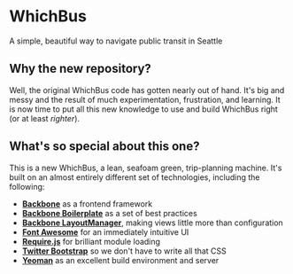 # WhichBus
A simple, beautiful way to navigate public transit in Seattle

## Why the new repository?
Well, the original WhichBus code has gotten nearly out of hand. It's big and messy and the result of much experimentation, frustration, and learning. It is now time to put all this new knowledge to use and build WhichBus right (or at least _righter_).

## What's so special about this one?
This is a new WhichBus, a lean, seafoam green, trip-planning machine. It's built on an almost entirely different set of technologies, including the following:
* **[Backbone](http://backbonejs.org)** as a frontend framework
* **[Backbone Boilerplate](https://github.com/tbranyen/backbone-boilerplate)** as a set of best practices
* **[Backbone LayoutManager](http://layoutmanager.org)**, making views little more than configuration
* **[Font Awesome](http://fortawesome.github.com/Font-Awesome/)** for an immediately intuitive UI
* **[Require.js](http://requirejs.org/)** for brilliant module loading
* **[Twitter Bootstrap](http://twitter.github.com/bootstrap/)** so we don't have to write all that CSS
* **[Yeoman](http://yeoman.io)** as an excellent build environment and server

